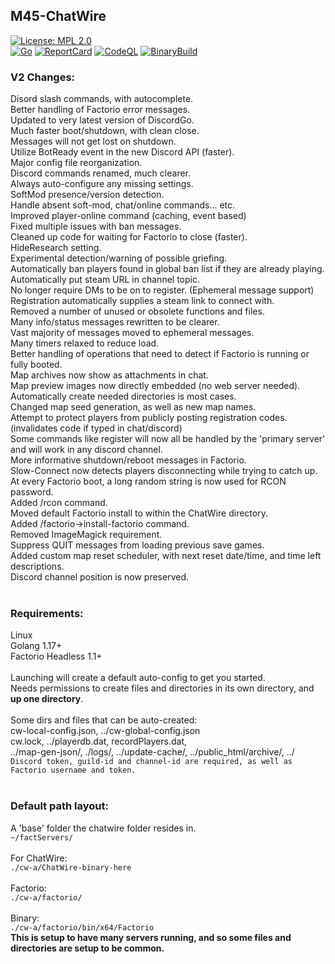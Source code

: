 ## M45-ChatWire
[![License: MPL 2.0](https://img.shields.io/badge/License-MPL_2.0-brightgreen.svg)](https://opensource.org/licenses/MPL-2.0)
<br>
[![Go](https://github.com/Distortions81/M45-ChatWire/actions/workflows/go.yml/badge.svg)](https://github.com/Distortions81/M45-ChatWire/actions/workflows/go.yml)
[![ReportCard](https://github.com/Distortions81/M45-ChatWire/actions/workflows/report.yml/badge.svg)](https://github.com/Distortions81/M45-ChatWire/actions/workflows/report.yml)
[![CodeQL](https://github.com/Distortions81/M45-ChatWire/actions/workflows/codeql-analysis.yml/badge.svg)](https://github.com/Distortions81/M45-ChatWire/actions/workflows/codeql-analysis.yml)
[![BinaryBuild](https://github.com/Distortions81/M45-ChatWire/actions/workflows/build-linux64.yml/badge.svg)](https://github.com/Distortions81/M45-ChatWire/actions/workflows/build-linux64.yml)
### V2 Changes:
Disord slash commands, with autocomplete.<br>
Better handling of Factorio error messages.<br>
Updated to very latest version of DiscordGo.<br>
Much faster boot/shutdown, with clean close.<br>
Messages will not get lost on shutdown.<br>
Utilize BotReady event in the new Discord API (faster).<br>
Major config file reorganization.<br>
Discord commands renamed, much clearer.<br>
Always auto-configure any missing settings.<br>
SoftMod presence/version detection.<br>
Handle absent soft-mod, chat/online commands... etc.<br>
Improved player-online command (caching, event based)<br>
Fixed multiple issues with ban messages.<br>
Cleaned up code for waiting for Factorio to close (faster).<br>
HideResearch setting.<br>
Experimental detection/warning of possible griefing.<br>
Automatically ban players found in global ban list if they are already playing.<br>
Automatically put steam URL in channel topic.<br>
No longer require DMs to be on to register. (Ephemeral message support)<br>
Registration automatically supplies a steam link to connect with.<br>
Removed a number of unused or obsolete functions and files.<br>
Many info/status messages rewritten to be clearer.<br>
Vast majority of messages moved to ephemeral messages.<br>
Many timers relaxed to reduce load.<br>
Better handling of operations that need to detect if Factorio is running or fully booted.<br>
Map archives now show as attachments in chat.<br>
Map preview images now directly embedded (no web server needed).<br>
Automatically create needed directories is most cases.<br>
Changed map seed generation, as well as new map names.<br>
Attempt to protect players from publicly posting registration codes.<br>
(invalidates code if typed in chat/discord)<br>
Some commands like register will now all be handled by the 'primary server' and will work in any discord channel.<br>
More informative shutdown/reboot messages in Factorio.<br>
Slow-Connect now detects players disconnecting while trying to catch up.<br>
At every Factorio boot, a long random string is now used for RCON password.<br>
Added /rcon command.<br>
Moved default Factorio install to within the ChatWire directory.<br>
Added /factorio->install-factorio command.<br>
Removed ImageMagick requirement.<br>
Suppress QUIT messages from loading previous save games.<br>
Added custom map reset scheduler, with next reset date/time, and time left descriptions.<br>
Discord channel position is now preserved.<br>
<br>
### Requirements:
Linux<br>
Golang 1.17+<br>
Factorio Headless 1.1+<br>
<br>
Launching will create a default auto-config to get you started.<br>
Needs permissions to create files and directories in its own directory, and **up one directory**.<br>
<br>
Some dirs and files that can be auto-created:<br>
cw-local-config.json, ../cw-global-config.json<br>
cw.lock, ../playerdb.dat, recordPlayers.dat,<br>
../map-gen-json/, ./logs/, ../update-cache/, ../public_html/archive/, ../<br>
`Discord token, guild-id and channel-id are required, as well as Factorio username and token.`<br>
<br>
### Default path layout:<br>
A 'base' folder the chatwire folder resides in.<br>
`~/factServers/`<br>
<br>
For ChatWire:<br>
`./cw-a/ChatWire-binary-here`<br>
<br>
Factorio:<br>
`./cw-a/factorio/`<br>
<br>
Binary:<br>
`./cw-a/factorio/bin/x64/Factorio`<br>
**This is setup to have many servers running, and so some files and directories are setup to be common.**<br>

